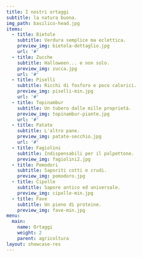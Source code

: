 ```yaml
---
title: I nostri ortaggi
subtitle: la natura buona. 
img_path: basilico-head.jpg
items:
  - title: Bietole
    subtitle: Verdura semplice ma eclettica.
    preview_img: bietola-dettaglio.jpg
    url: '#'
  - title: Zucche
    subtitle: Halloween... e non solo.
    preview_img: zucca.jpg
    url: '#'
  - title: Piselli
    subtitle: Ricchi di fosforo e poco calorici. 
    preview_img: piselli-min.jpg
    url: '#'    
  - title: Topinambur
    subtitle: Un tubero dalle mille proprietà.
    preview_img: topinambur-piante.jpg
    url: '#'    
  - title: Patate
    subtitle: L'altro pane.
    preview_img: patate-secchio.jpg
    url: '#'
  - title: Fagiolini
    subtitle: Indispensabili per il polpettone.
    preview_img: fagiolini2.jpg
  - title: Pomodori
    subtitle: Saporiti cotti e crudi.
    preview_img: pomodoro.jpg
  - title: Cipolle
    subtitle: Sapore antico ed universale.
    preview_img: cipolle-min.jpg
  - title: Fave
    subtitle: Un pieno di proteine.
    preview_img: fave-min.jpg
menu:
  main:
    name: Ortaggi
    weight: 2
    parent: agricoltura
layout: showcase-res
---
```

